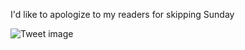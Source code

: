 I'd like to apologize to my readers for skipping Sunday


![Tweet image](/asset/crosspoast/Gqwm9IuWcAAmzQf.jpg)

